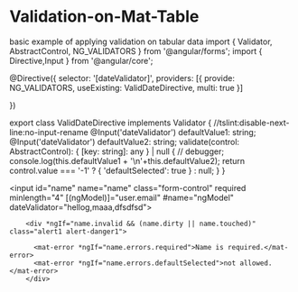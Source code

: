 # Validation-on-Mat-Table
basic example of applying validation on tabular data
import { Validator, AbstractControl, NG_VALIDATORS } from '@angular/forms';
import { Directive,Input  } from '@angular/core';

@Directive({
  selector: '[dateValidator]',
  providers: [{
    provide: NG_VALIDATORS,
    useExisting: ValidDateDirective,
    multi: true
  }]

})

export class ValidDateDirective implements Validator {
  //tslint:disable-next-line:no-input-rename
  @Input('dateValidator') defaultValue1: string;
  @Input('dateValidator') defaultValue2: string;
  validate(control: AbstractControl): { [key: string]: any } | null {
   // debugger;
    console.log(this.defaultValue1 + '\n'+this.defaultValue2);
    return control.value === '-1' ? { 'defaultSelected': true } : null;
  }
}


<input id="name" name="name" class="form-control"
               required minlength="4"
               [(ngModel)]="user.email" #name="ngModel" dateValidator="hellog,maaa,dfsdfsd">


        <div *ngIf="name.invalid && (name.dirty || name.touched)" class="alert1 alert-danger1">

          <mat-error *ngIf="name.errors.required">Name is required.</mat-error>
          <mat-error *ngIf="name.errors.defaultSelected">not allowed.</mat-error>
        </div>
